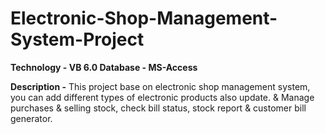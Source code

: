 # Electronic-Shop-Management-System-Project

**Technology - VB 6.0
Database - MS-Access**

**Description -**
This project base on electronic shop management system, you can add different types of electronic products also update. & Manage purchases & selling stock, check bill status, stock report & customer bill generator. 
